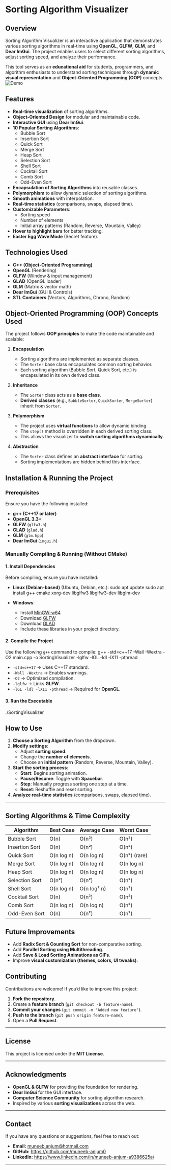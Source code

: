 # Sorting Algorithm Visualizer

## Overview
Sorting Algorithm Visualizer is an interactive application that demonstrates various sorting algorithms in real-time using **OpenGL**, **GLFW**, **GLM**, and **Dear ImGui**. The project enables users to select different sorting algorithms, adjust sorting speed, and analyze their performance.

This tool serves as an **educational aid** for students, programmers, and algorithm enthusiasts to understand sorting techniques through **dynamic visual representation** and **Object-Oriented Programming (OOP)** concepts.
![Demo](https://github.com/user-attachments/assets/a403f7a5-5670-4373-ba2c-816ba87711b4)

## Features
- **Real-time visualization** of sorting algorithms.
- **Object-Oriented Design** for modular and maintainable code.
- **Interactive GUI** using **Dear ImGui**.
- **10 Popular Sorting Algorithms**:
  - Bubble Sort
  - Insertion Sort
  - Quick Sort
  - Merge Sort
  - Heap Sort
  - Selection Sort
  - Shell Sort
  - Cocktail Sort
  - Comb Sort
  - Odd-Even Sort
- **Encapsulation of Sorting Algorithms** into reusable classes.
- **Polymorphism** to allow dynamic selection of sorting algorithms.
- **Smooth animations** with interpolation.
- **Real-time statistics** (comparisons, swaps, elapsed time).
- **Customizable Parameters**:
  - Sorting speed
  - Number of elements
  - Initial array patterns (Random, Reverse, Mountain, Valley)
- **Hover to highlight bars** for better tracking.
- **Easter Egg Wave Mode** (Secret feature).

## Technologies Used
- **C++ (Object-Oriented Programming)**
- **OpenGL** (Rendering)
- **GLFW** (Window & input management)
- **GLAD** (OpenGL loader)
- **GLM** (Matrix & vector math)
- **Dear ImGui** (GUI & Controls)
- **STL Containers** (Vectors, Algorithms, Chrono, Random)


## Object-Oriented Programming (OOP) Concepts Used
The project follows **OOP principles** to make the code maintainable and scalable:

1. **Encapsulation**  
   - Sorting algorithms are implemented as separate classes.
   - The `Sorter` base class encapsulates common sorting behavior.
   - Each sorting algorithm (Bubble Sort, Quick Sort, etc.) is encapsulated in its own derived class.

2. **Inheritance**  
   - The `Sorter` class acts as a **base class**.
   - **Derived classes** (e.g., `BubbleSorter`, `QuickSorter`, `MergeSorter`) inherit from `Sorter`.

3. **Polymorphism**  
   - The project uses **virtual functions** to allow dynamic binding.
   - The `step()` method is overridden in each derived sorting class.
   - This allows the visualizer to **switch sorting algorithms dynamically**.

4. **Abstraction**  
   - The `Sorter` class defines an **abstract interface** for sorting.
   - Sorting implementations are hidden behind this interface.


## Installation & Running the Project
### Prerequisites
Ensure you have the following installed:
- **g++ (C++17 or later)**
- **OpenGL 3.3+**
- **GLFW** (`glfw3.h`)
- **GLAD** (`glad.h`)
- **GLM** (`glm.hpp`)
- **Dear ImGui** (`imgui.h`)

### Manually Compiling & Running (Without CMake)

#### **1. Install Dependencies**
Before compiling, ensure you have installed:
- **Linux (Debian-based)** (Ubuntu, Debian, etc.):
  sudo apt update
  sudo apt install g++ cmake xorg-dev libglfw3 libglfw3-dev libglm-dev
  
- **Windows**:  
  - Install [MinGW-w64](https://www.mingw-w64.org/)
  - Download [GLFW](https://www.glfw.org/)
  - Download [GLAD](https://glad.dav1d.de/)
  - Include these libraries in your project directory.

#### **2. Compile the Project**
Use the following `g++` command to compile:
g++ -std=c++17 -Wall -Wextra -O2 main.cpp -o SortingVisualizer -lglfw -lGL -ldl -lX11 -pthread

- `-std=c++17` → Uses C++17 standard.
- `-Wall -Wextra` → Enables warnings.
- `-O2` → Optimized compilation.
- `-lglfw` → Links **GLFW**.
- `-lGL -ldl -lX11 -pthread` → Required for **OpenGL**.

#### **3. Run the Executable**
./SortingVisualizer

## How to Use
1. **Choose a Sorting Algorithm** from the dropdown.
2. **Modify settings**:
   - Adjust **sorting speed**.
   - Change the **number of elements**.
   - Choose an **initial pattern** (Random, Reverse, Mountain, Valley).
3. **Start the sorting process**:
   - **Start**: Begins sorting animation.
   - **Pause/Resume**: Toggle with **Spacebar**.
   - **Step**: Manually progress sorting one step at a time.
   - **Reset**: Reshuffle and reset sorting.
4. **Analyze real-time statistics** (comparisons, swaps, elapsed time).

---

## Sorting Algorithms & Time Complexity

| Algorithm       | Best Case  | Average Case | Worst Case  |
|-----------------|------------|--------------|-------------|
| Bubble Sort     | O(n)       | O(n²)        | O(n²)       |
| Insertion Sort  | O(n)       | O(n²)        | O(n²)       |
| Quick Sort      | O(n log n) | O(n log n)   | O(n²) (rare)|
| Merge Sort      | O(n log n) | O(n log n)   | O(n log n)  |
| Heap Sort       | O(n log n) | O(n log n)   | O(n log n)  |
| Selection Sort  | O(n²)      | O(n²)        | O(n²)       |
| Shell Sort      | O(n log n) | O(n log² n)  | O(n²)       |
| Cocktail Sort   | O(n)       | O(n²)        | O(n²)       |
| Comb Sort       | O(n log n) | O(n log n)   | O(n²)       |
| Odd-Even Sort   | O(n)       | O(n²)        | O(n²)       |

## Future Improvements
- Add **Radix Sort & Counting Sort** for non-comparative sorting.
- Add **Parallel Sorting using Multithreading**.
- Add **Save & Load Sorting Animations as GIFs**.
- Improve **visual customization (themes, colors, UI tweaks)**.

## Contributing
Contributions are welcome! If you’d like to improve this project:
1. **Fork the repository**.
2. Create a **feature branch** (`git checkout -b feature-name`).
3. **Commit your changes** (`git commit -m "Added new feature"`).
4. **Push to the branch** (`git push origin feature-name`).
5. Open a **Pull Request**.

---

## License
This project is licensed under the **MIT License**.

---

## Acknowledgments
- **OpenGL & GLFW** for providing the foundation for rendering.
- **Dear ImGui** for the GUI interface.
- **Computer Science Community** for sorting algorithm research.
- Inspired by various **sorting visualizations** across the web.

---

## Contact
If you have any questions or suggestions, feel free to reach out:
- **Email:** muneeb.anjum@hotmail.com
- **GitHub:** https://github.com/muneeb-anjum0
- **LinkedIn:** https://www.linkedin.com/in/muneeb-anjum-a9386625a/

---
